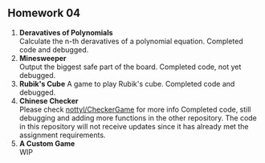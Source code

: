 ## Homework 04

1. **Deravatives of Polynomials**   
	Calculate the n-th deravatives of a polynomial equation.
	Completed code and debugged.
2. **Minesweeper**   
	Output the biggest safe part of the board. 
	Completed code, not yet debugged.
3. **Rubik's Cube**
	A game to play Rubik's cube.
	Completed code and debugged.
4. **Chinese Checker**   
	Please check [nottyl/CheckerGame](https://github.com/nottyl/CheckerGame) for more info
	Completed code, still debugging and adding more functions in the other repository.
	The code in this repository will not receive updates since it has already met the assignment requirements.
5. **A Custom Game**   
	WIP
